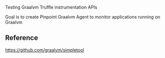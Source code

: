 

Testing Graalvm Truffle instrumentation APIs

Goal is to create Pinpoint Graalvm Agent to monitor applications running on Graalvm

 ## Reference
 
 https://github.com/graalvm/simpletool 